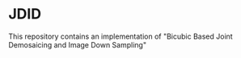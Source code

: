 # JDID
This repository contains an implementation of "Bicubic Based Joint Demosaicing and Image Down Sampling"
